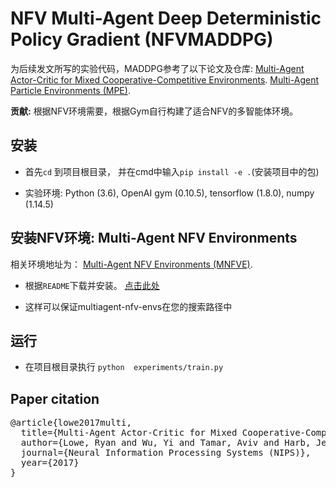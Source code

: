 # NFV Multi-Agent Deep Deterministic Policy Gradient (NFVMADDPG)

为后续发文所写的实验代码，MADDPG参考了以下论文及仓库:
[Multi-Agent Actor-Critic for Mixed Cooperative-Competitive Environments](https://arxiv.org/pdf/1706.02275.pdf).
[Multi-Agent Particle Environments (MPE)](https://github.com/openai/multiagent-particle-envs).


**贡献:** 根据NFV环境需要，根据Gym自行构建了适合NFV的多智能体环境。 

## 安装

- 首先`cd` 到项目根目录， 并在cmd中输入`pip install -e .`(安装项目中的包)

- 实验环境: Python (3.6), OpenAI gym (0.10.5), tensorflow (1.8.0), numpy (1.14.5)

## 安装NFV环境: Multi-Agent NFV Environments

相关环境地址为：
[Multi-Agent NFV Environments (MNFVE)](https://github.com/LiZhYun/multiagent-nfvtopo-envs).

- 根据`README`下载并安装。 [点击此处](https://github.com/LiZhYun/multiagent-nfvtopo-envs)

- 这样可以保证multiagent-nfv-envs在您的搜索路径中

## 运行

- 在项目根目录执行 `python  experiments/train.py`


## Paper citation

<pre>
@article{lowe2017multi,
  title={Multi-Agent Actor-Critic for Mixed Cooperative-Competitive Environments},
  author={Lowe, Ryan and Wu, Yi and Tamar, Aviv and Harb, Jean and Abbeel, Pieter and Mordatch, Igor},
  journal={Neural Information Processing Systems (NIPS)},
  year={2017}
}
</pre>
